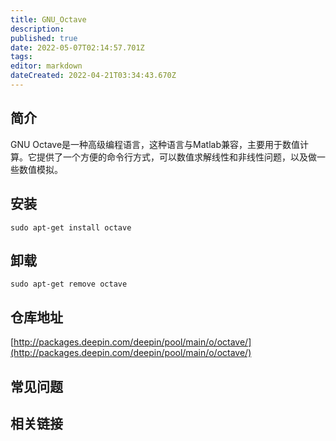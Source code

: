 ```yaml
---
title: GNU_Octave
description: 
published: true
date: 2022-05-07T02:14:57.701Z
tags: 
editor: markdown
dateCreated: 2022-04-21T03:34:43.670Z
---
```


## 简介

GNU Octave是一种高级编程语言，这种语言与Matlab兼容，主要用于数值计算。它提供了一个方便的命令行方式，可以数值求解线性和非线性问题，以及做一些数值模拟。

## 安装

`sudo apt-get install octave`

## 卸载

`sudo apt-get remove octave`

## 仓库地址

[http://packages.deepin.com/deepin/pool/main/o/octave/](http://packages.deepin.com/deepin/pool/main/o/octave/)


## 常见问题


## 相关链接